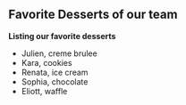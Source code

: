 ## Favorite Desserts of our team
**Listing our favorite desserts**

- Julien, creme brulee
- Kara, cookies
- Renata, ice cream
- Sophia, chocolate
- Eliott, waffle
